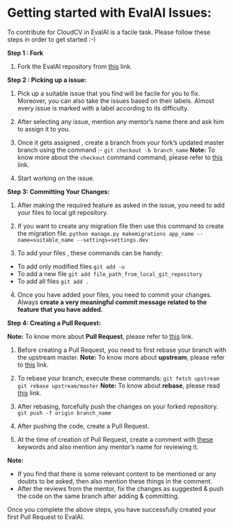 # Getting started with EvalAI Issues:

To contribute for CloudCV in EvalAI is a facile task. Please follow these steps in order to get started :-)

**Step 1 : Fork**

1. Fork the EvalAI repository from [this](https://github.com/Cloud-CV/EvalAI) link.

**Step 2 : Picking up a issue:**

1. Pick up a suitable issue that you find will be facile for you to fix. Moreover, you can also 
take the issues based on their labels. Almost every issue is marked with a label according to its difficulty.

2. After selecting any issue, mention any mentor’s name there and ask him to assign it to you.

3. Once it gets assigned , create a branch from your fork’s updated master branch using the command :-
`git checkout -b branch_name`
**Note:** To know more about the `checkout` command command, please refer to [this](https://git-scm.com/docs/git-checkout) link.

4. Start working on the issue.

**Step 3: Committing Your Changes:**

1. After making the required feature as asked in the issue, you need to add your files to local git repository.

2. If you want to create any migration file then use this command to create the migration file.
`python manage.py makemigrations app_name --name=suitable_name --settings=settings.dev`

3. To add your files , these commands can be handy:

- To add only modified files `git add -u`
- To add a new file `git add file_path_from_local_git_repository`
- To add all files `git add .`

4. Once you have added your files, you need to commit your changes. Always **create a very meaningful commit message related to the feature that you have added.**

**Step 4: Creating a Pull Request:**

**Note:** To know more about **Pull Request**, please refer to [this](https://help.github.com/articles/about-pull-requests/) link.

1. Before creating a Pull Request, you need to first rebase your branch with the upstream master.
**Note:** To know more about **upstream**, please refer to [this](http://stackoverflow.com/questions/9257533/what-is-the-difference-between-origin-and-upstream-on-github) link.

2. To rebase your branch, execute these commands:
`git fetch upstream`
`git rebase upstream/master`
**Note:** To know about **rebase**, please read [this](https://git-scm.com/book/en/v2/Git-Branching-Rebasing) link.

3. After rebasing, forcefully push the changes on your forked repository.
`git push -f origin branch_name`

4. After pushing the code, create a Pull Request.

5. At the time of creation of Pull Request, create a comment with [these](https://help.github.com/articles/closing-issues-via-commit-messages/) keywords and also mention any mentor’s name for reviewing it.

**Note:** 

- If you find that there is some relevant content to be mentioned or any doubts to be asked, then also mention these things in the comment.
- After the reviews from the mentor, fix the changes as suggested & push the code on the same branch after adding & committing.

Once you complete the above steps, you have successfully created your first Pull Request to EvalAI.
